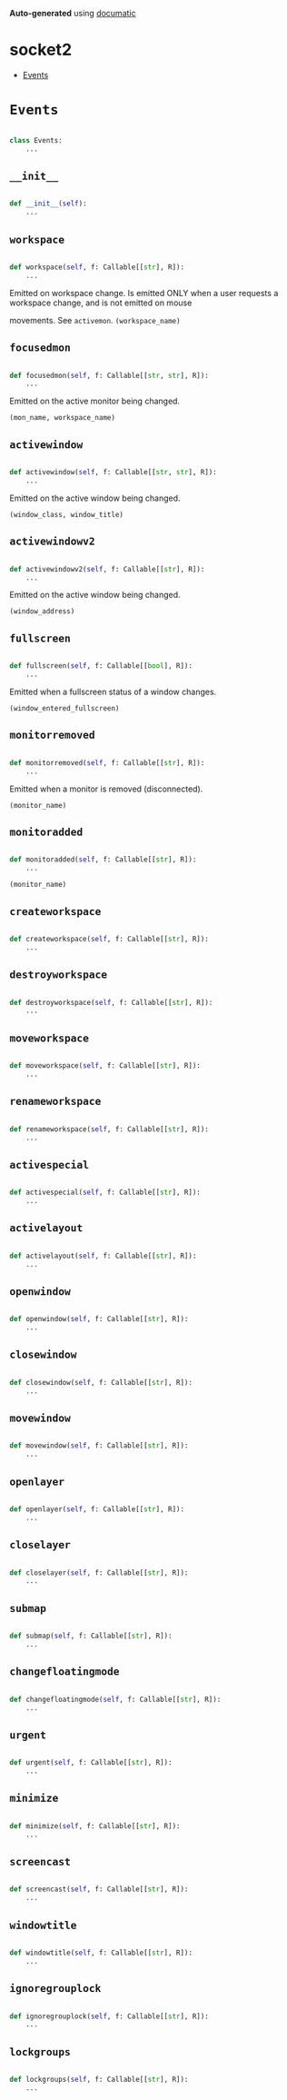 **Auto-generated** using [documatic](https://github.com/aspizu/documatic)


# socket2


 - [Events](#Events)



# `Events`


```py

class Events:
    ...
```

## `__init__`


```py

def __init__(self):
    ...
```

## `workspace`


```py

def workspace(self, f: Callable[[str], R]):
    ...
```

Emitted on workspace change. Is emitted ONLY when a user requests a workspace change, and is not emitted on mouse



movements. See `activemon`.
`(workspace_name)`


## `focusedmon`


```py

def focusedmon(self, f: Callable[[str, str], R]):
    ...
```

Emitted on the active monitor being changed.



`(mon_name, workspace_name)`


## `activewindow`


```py

def activewindow(self, f: Callable[[str, str], R]):
    ...
```

Emitted on the active window being changed.



`(window_class, window_title)`


## `activewindowv2`


```py

def activewindowv2(self, f: Callable[[str], R]):
    ...
```

Emitted on the active window being changed.



`(window_address)`


## `fullscreen`


```py

def fullscreen(self, f: Callable[[bool], R]):
    ...
```

Emitted when a fullscreen status of a window changes.



`(window_entered_fullscreen)`


## `monitorremoved`


```py

def monitorremoved(self, f: Callable[[str], R]):
    ...
```

Emitted when a monitor is removed (disconnected).



`(monitor_name)`


## `monitoradded`


```py

def monitoradded(self, f: Callable[[str], R]):
    ...
```

`(monitor_name)`





## `createworkspace`


```py

def createworkspace(self, f: Callable[[str], R]):
    ...
```

## `destroyworkspace`


```py

def destroyworkspace(self, f: Callable[[str], R]):
    ...
```

## `moveworkspace`


```py

def moveworkspace(self, f: Callable[[str], R]):
    ...
```

## `renameworkspace`


```py

def renameworkspace(self, f: Callable[[str], R]):
    ...
```

## `activespecial`


```py

def activespecial(self, f: Callable[[str], R]):
    ...
```

## `activelayout`


```py

def activelayout(self, f: Callable[[str], R]):
    ...
```

## `openwindow`


```py

def openwindow(self, f: Callable[[str], R]):
    ...
```

## `closewindow`


```py

def closewindow(self, f: Callable[[str], R]):
    ...
```

## `movewindow`


```py

def movewindow(self, f: Callable[[str], R]):
    ...
```

## `openlayer`


```py

def openlayer(self, f: Callable[[str], R]):
    ...
```

## `closelayer`


```py

def closelayer(self, f: Callable[[str], R]):
    ...
```

## `submap`


```py

def submap(self, f: Callable[[str], R]):
    ...
```

## `changefloatingmode`


```py

def changefloatingmode(self, f: Callable[[str], R]):
    ...
```

## `urgent`


```py

def urgent(self, f: Callable[[str], R]):
    ...
```

## `minimize`


```py

def minimize(self, f: Callable[[str], R]):
    ...
```

## `screencast`


```py

def screencast(self, f: Callable[[str], R]):
    ...
```

## `windowtitle`


```py

def windowtitle(self, f: Callable[[str], R]):
    ...
```

## `ignoregrouplock`


```py

def ignoregrouplock(self, f: Callable[[str], R]):
    ...
```

## `lockgroups`


```py

def lockgroups(self, f: Callable[[str], R]):
    ...
```

